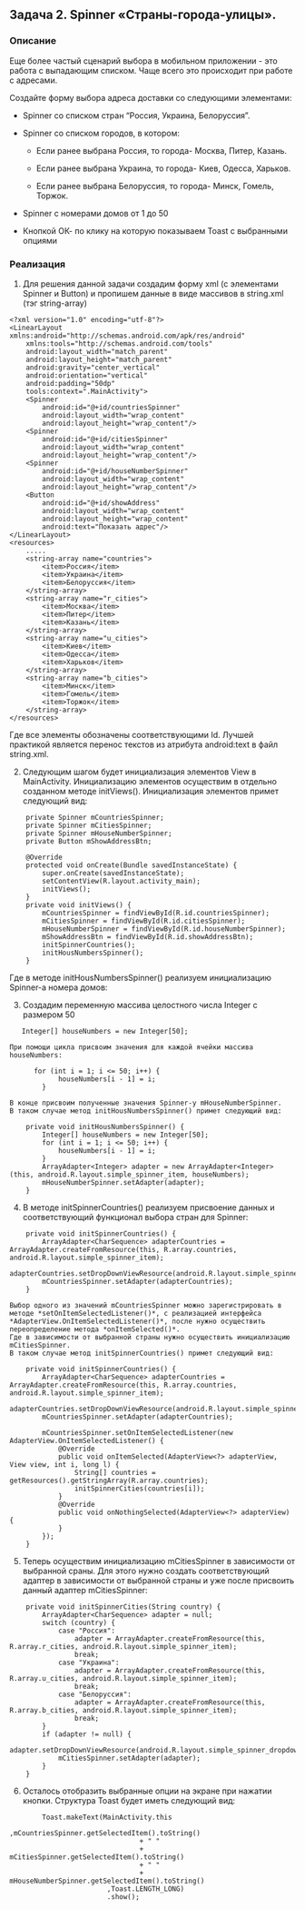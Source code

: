 ## Задача 2. Spinner «Страны-города-улицы».
### Описание

Еще более частый сценарий выбора в мобильном приложении - это работа с выпадающим списком. Чаще всего это происходит при работе с адресами.


Создайте форму выбора адреса доставки со следующими элементами:

* Spinner со списком стран “Россия, Украина, Белоруссия”.

* Spinner со списком городов, в котором: 

    * Если ранее выбрана Россия, то города- Москва, Питер, Казань.

    * Если ранее выбрана Украина, то города- Киев, Одесса, Харьков.

    * Если ранее выбрана Белоруссия, то города- Минск, Гомель, Торжок.

* Spinner с номерами домов от 1 до 50

* Кнопкой ОК- по клику на которую показываем Toast с выбранными опциями

### Реализация
1. Для решения данной задачи создадим форму xml (с элементами Spinner и Button) и пропишем данные в виде массивов в string.xml  (тэг string-array)
```  
<?xml version="1.0" encoding="utf-8"?>
<LinearLayout xmlns:android="http://schemas.android.com/apk/res/android"
    xmlns:tools="http://schemas.android.com/tools"
    android:layout_width="match_parent"
    android:layout_height="match_parent"
    android:gravity="center_vertical"
    android:orientation="vertical"
    android:padding="50dp"
    tools:context=".MainActivity">
    <Spinner
        android:id="@+id/countriesSpinner"
        android:layout_width="wrap_content"
        android:layout_height="wrap_content"/>
    <Spinner
        android:id="@+id/citiesSpinner"
        android:layout_width="wrap_content"
        android:layout_height="wrap_content"/>
    <Spinner
        android:id="@+id/houseNumberSpinner"
        android:layout_width="wrap_content"
        android:layout_height="wrap_content"/>
    <Button
        android:id="@+id/showAddress"
        android:layout_width="wrap_content"
        android:layout_height="wrap_content"
        android:text="Показать адрес"/>
</LinearLayout>
<resources>
    .....
    <string-array name="countries">
        <item>Россия</item>
        <item>Украина</item>
        <item>Белоруссия</item>
    </string-array>
    <string-array name="r_cities">
        <item>Москва</item>
        <item>Питер</item>
        <item>Казань</item>
    </string-array>
    <string-array name="u_cities">
        <item>Киев</item>
        <item>Одесса</item>
        <item>Харьков</item>
    </string-array>
    <string-array name="b_cities">
        <item>Минск</item>
        <item>Гомель</item>
        <item>Торжок</item>
    </string-array>
</resources>
```  

Где все элементы обозначены соответствующими Id. Лучшей практикой является перенос текстов из атрибута android:text в файл string.xml.

2. Следующим шагом будет инициализация элементов View в MainActivity. Инициализацию элементов осуществим в отдельно созданном методе initViews().
Инициализация элементов примет следующий вид:
```   
	private Spinner mCountriesSpinner;
    private Spinner mCitiesSpinner;
    private Spinner mHouseNumberSpinner;
    private Button mShowAddressBtn;
    
    @Override
    protected void onCreate(Bundle savedInstanceState) {
        super.onCreate(savedInstanceState);
        setContentView(R.layout.activity_main);
        initViews();
    }
    private void initViews() {
        mCountriesSpinner = findViewById(R.id.countriesSpinner);
        mCitiesSpinner = findViewById(R.id.citiesSpinner);
        mHouseNumberSpinner = findViewById(R.id.houseNumberSpinner);
        mShowAddressBtn = findViewById(R.id.showAddressBtn);
		initSpinnerCountries();
		initHousNumbersSpinner();
    }
```  

Где в методе initHousNumbersSpinner() реализуем инициализацию Spinner-а номера домов:

3. Создадим переменную массива целостного числа Integer с размером 50
```   
   Integer[] houseNumbers = new Integer[50];
```   

	При помощи цикла присвоим значения для каждой ячейки массива houseNumbers:

```   
      for (int i = 1; i <= 50; i++) {
            houseNumbers[i - 1] = i;
        }
```    

	В конце присвоим полученные значения Spinner-у mHouseNumberSpinner. 
	В таком случае метод initHousNumbersSpinner() примет следующий вид:

```  
    private void initHousNumbersSpinner() {
        Integer[] houseNumbers = new Integer[50];
        for (int i = 1; i <= 50; i++) {
            houseNumbers[i - 1] = i;
        }
        ArrayAdapter<Integer> adapter = new ArrayAdapter<Integer>(this, android.R.layout.simple_spinner_item, houseNumbers);
        mHouseNumberSpinner.setAdapter(adapter);
    }
```  

4.  В методе initSpinnerCountries() реализуем присвоение данных и соответствующий функционал выбора стран для Spinner:

```    
	private void initSpinnerCountries() {
        ArrayAdapter<CharSequence> adapterCountries = ArrayAdapter.createFromResource(this, R.array.countries, android.R.layout.simple_spinner_item);
        adapterCountries.setDropDownViewResource(android.R.layout.simple_spinner_dropdown_item);
        mCountriesSpinner.setAdapter(adapterCountries);
    }
```   
	Выбор одного из значений mCountriesSpinner можно зарегистрировать в методе *setOnItemSelectedListener()*, с реализацией интерфейса *AdapterView.OnItemSelectedListener()*, после нужно осуществить переопределение метода *onItemSelected()*.
	Где в зависимости от выбранной страны нужно осуществить инициализацию mCitiesSpinner.
	В таком случае метод initSpinnerCountries() примет следующий вид:

```    
	private void initSpinnerCountries() {
        ArrayAdapter<CharSequence> adapterCountries = ArrayAdapter.createFromResource(this, R.array.countries, android.R.layout.simple_spinner_item);
        adapterCountries.setDropDownViewResource(android.R.layout.simple_spinner_dropdown_item);
        mCountriesSpinner.setAdapter(adapterCountries);
 
		mCountriesSpinner.setOnItemSelectedListener(new AdapterView.OnItemSelectedListener() {
            @Override
            public void onItemSelected(AdapterView<?> adapterView, View view, int i, long l) {
                String[] countries = getResources().getStringArray(R.array.countries);
                initSpinnerCities(countries[i]);
            }
            @Override
            public void onNothingSelected(AdapterView<?> adapterView) {
            }
        });
	}
```  

5. Теперь осуществим инициализацию mCitiesSpinner в зависимости от выбранной сраны. 
	Для этого нужно создать соответствующий адаптер в зависимости от выбранной страны и уже после присвоить данный адаптер mCitiesSpinner:

```   
    private void initSpinnerCities(String country) {
        ArrayAdapter<CharSequence> adapter = null;
        switch (country) {
            case "Россия":
                adapter = ArrayAdapter.createFromResource(this, R.array.r_cities, android.R.layout.simple_spinner_item);
                break;
            case "Украина":
                adapter = ArrayAdapter.createFromResource(this, R.array.u_cities, android.R.layout.simple_spinner_item);
                break;
            case "Белоруссия":
                adapter = ArrayAdapter.createFromResource(this, R.array.b_cities, android.R.layout.simple_spinner_item);
                break;
        }
        if (adapter != null) {
            adapter.setDropDownViewResource(android.R.layout.simple_spinner_dropdown_item);
            mCitiesSpinner.setAdapter(adapter);
        }
    }
```  

6. Осталось отобразить выбранные опции на экране при нажатии кнопки. Структура Toast будет иметь следующий вид:

```  
        Toast.makeText(MainActivity.this
                        ,mCountriesSpinner.getSelectedItem().toString()
                                + " "
                                + mCitiesSpinner.getSelectedItem().toString()
                                + " "
                                + mHouseNumberSpinner.getSelectedItem().toString()
                        ,Toast.LENGTH_LONG)
						.show();  
```   
